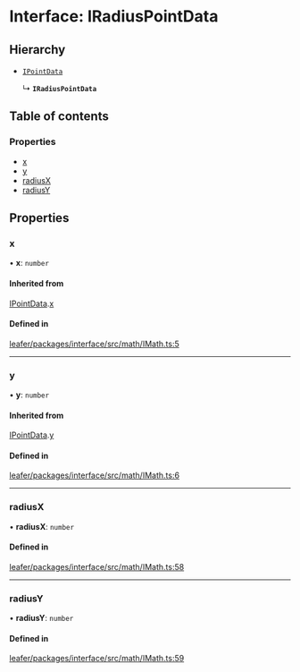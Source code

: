 # Interface: IRadiusPointData

## Hierarchy

- [`IPointData`](IPointData.md)

  ↳ **`IRadiusPointData`**

## Table of contents

### Properties

- [x](IRadiusPointData.md#x)
- [y](IRadiusPointData.md#y)
- [radiusX](IRadiusPointData.md#radiusx)
- [radiusY](IRadiusPointData.md#radiusy)

## Properties

### x

• **x**: `number`

#### Inherited from

[IPointData](IPointData.md).[x](IPointData.md#x)

#### Defined in

[leafer/packages/interface/src/math/IMath.ts:5](https://github.com/leaferjs/leafer/blob/4821e21/packages/interface/src/math/IMath.ts#L5)

___

### y

• **y**: `number`

#### Inherited from

[IPointData](IPointData.md).[y](IPointData.md#y)

#### Defined in

[leafer/packages/interface/src/math/IMath.ts:6](https://github.com/leaferjs/leafer/blob/4821e21/packages/interface/src/math/IMath.ts#L6)

___

### radiusX

• **radiusX**: `number`

#### Defined in

[leafer/packages/interface/src/math/IMath.ts:58](https://github.com/leaferjs/leafer/blob/4821e21/packages/interface/src/math/IMath.ts#L58)

___

### radiusY

• **radiusY**: `number`

#### Defined in

[leafer/packages/interface/src/math/IMath.ts:59](https://github.com/leaferjs/leafer/blob/4821e21/packages/interface/src/math/IMath.ts#L59)
